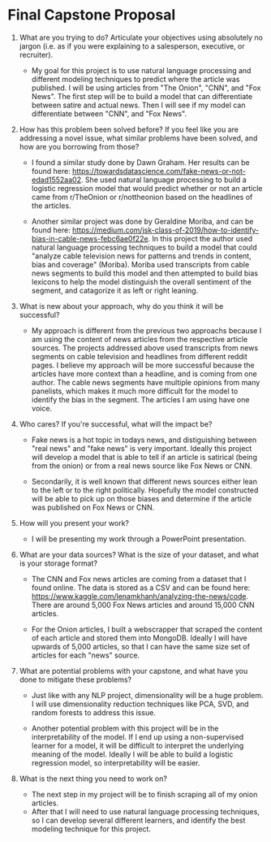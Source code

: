 # Final Capstone Proposal



1) What are you trying to do? Articulate your objectives using absolutely no jargon (i.e. as if you were explaining to a salesperson, executive, or recruiter).

    * My goal for this project is to use natural language processing and different modeling techniques to predict where the article was published. I will be using articles from "The Onion", "CNN", and "Fox News". The first step will be to build a model that can differentiate between satire and actual news. Then I will see if my model can differentiate between "CNN", and "Fox News".

2) How has this problem been solved before? If you feel like you are addressing a novel issue, what similar problems have been solved, and how are you borrowing from those?

    * I found a similar study done by Dawn Graham. Her results can be found here: https://towardsdatascience.com/fake-news-or-not-edad1552aa02. She used natural language processing to build a logistic regression model that would predict whether or not an article came from r/TheOnion or r/nottheonion based on the headlines of the articles. 

    * Another similar project was done by Geraldine Moriba, and can be found here: https://medium.com/jsk-class-of-2019/how-to-identify-bias-in-cable-news-febc6ae0f22e. In this project the author used natural language processing techniques to build a model that could "analyze cable television news for patterns and trends in content, bias and coverage" (Moriba). Moriba used transcripts from cable news segments to build this model and then attempted to build bias lexicons to help the model distinguish the overall sentiment of the segment, and catagorize it as left or right leaning. 

3) What is new about your approach, why do you think it will be successful?
    * My approach is different from the previous two approachs because I am using the content of news articles from the respective article sources. The projects addressed above used transcripts from news segments on cable television and headlines from different reddit pages. I believe my approach will be more successful because the articles have more context than a headline, and is coming from one author. The cable news segments have multiple opinions from many panelists, which makes it much more difficult for the model to identify the bias in the segment. The articles I am using have one voice. 


4) Who cares? If you're successful, what will the impact be?
    * Fake news is a hot topic in todays news, and distiguishing between "real news" and "fake news" is very important. Ideally this project will develop a model that is able to tell if an article is satirical (being from the onion) or from a real news source like Fox News or CNN. 

    * Secondarily, it is well known that different news sources either lean to the left or to the right politically. Hopefully the model constructed will be able to pick up on those biases and determine if the article was published on Fox News or CNN. 

5) How will you present your work?
    * I will be presenting my work through a PowerPoint presentation. 


6) What are your data sources? What is the size of your dataset, and what is your storage format?
    * The CNN and Fox news articles are coming from a dataset that I found online. The data is stored as a CSV and can be found here: https://www.kaggle.com/lenamkhanh/analyzing-the-news/code. There are around 5,000 Fox News articles and around 15,000 CNN articles. 
    
    * For the Onion articles, I built a webscrapper that scraped the content of each article and stored them into MongoDB. Ideally I will have upwards of 5,000 articles, so that I can have the same size set of articles for each "news" source. 

7) What are potential problems with your capstone, and what have you done to mitigate these problems?

    * Just like with any NLP project, dimensionality will be a huge problem. I will use dimensionality reduction techniques like PCA, SVD, and random forests to address this issue. 

    * Another potential problem with this project will be in the interpretability of the model. If I end up using a non-supervised learner for a model, it will be difficult to interpret the underlying meaning of the model. Ideally I will be able to build a logistic regression model, so interpretability will be easier. 

8) What is the next thing you need to work on?
    * The next step in my project will be to finish scraping all of my onion articles. 
    * After that I will need to use natural language processing techniques, so I can develop several different learners, and identify the best modeling technique for this project. 
    